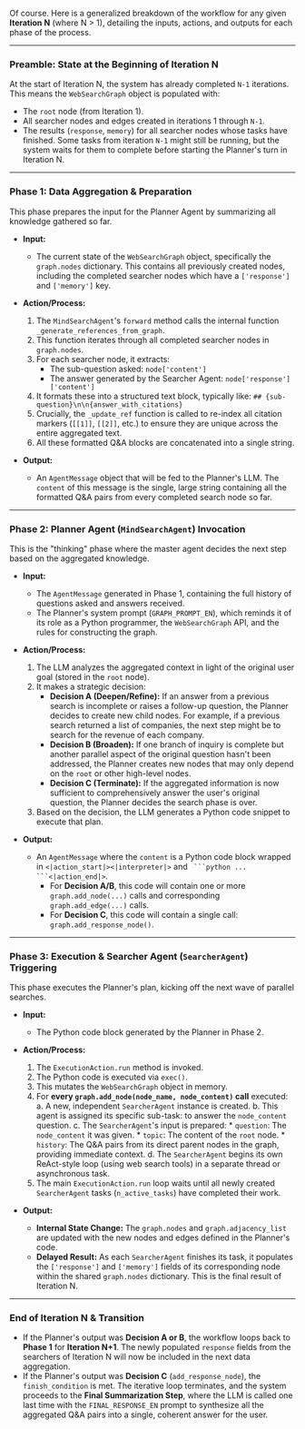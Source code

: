 Of course. Here is a generalized breakdown of the workflow for any given **Iteration N** (where N > 1), detailing the inputs, actions, and outputs for each phase of the process.

---

### **Preamble: State at the Beginning of Iteration N**

At the start of Iteration N, the system has already completed `N-1` iterations. This means the `WebSearchGraph` object is populated with:
*   The `root` node (from Iteration 1).
*   All searcher nodes and edges created in iterations 1 through `N-1`.
*   The results (`response`, `memory`) for all searcher nodes whose tasks have finished. Some tasks from iteration `N-1` might still be running, but the system waits for them to complete before starting the Planner's turn in Iteration N.

---

### **Phase 1: Data Aggregation & Preparation**

This phase prepares the input for the Planner Agent by summarizing all knowledge gathered so far.

*   **Input:**
    *   The current state of the `WebSearchGraph` object, specifically the `graph.nodes` dictionary. This contains all previously created nodes, including the completed searcher nodes which have a `['response']` and `['memory']` key.

*   **Action/Process:**
    1.  The `MindSearchAgent`'s `forward` method calls the internal function `_generate_references_from_graph`.
    2.  This function iterates through all completed searcher nodes in `graph.nodes`.
    3.  For each searcher node, it extracts:
        *   The sub-question asked: `node['content']`
        *   The answer generated by the Searcher Agent: `node['response']['content']`
    4.  It formats these into a structured text block, typically like:
        `## {sub-question}\n\n{answer_with_citations}`
    5.  Crucially, the `_update_ref` function is called to re-index all citation markers (`[[1]]`, `[[2]]`, etc.) to ensure they are unique across the entire aggregated text.
    6.  All these formatted Q&A blocks are concatenated into a single string.

*   **Output:**
    *   An `AgentMessage` object that will be fed to the Planner's LLM. The `content` of this message is the single, large string containing all the formatted Q&A pairs from every completed search node so far.

---

### **Phase 2: Planner Agent (`MindSearchAgent`) Invocation**

This is the "thinking" phase where the master agent decides the next step based on the aggregated knowledge.

*   **Input:**
    *   The `AgentMessage` generated in Phase 1, containing the full history of questions asked and answers received.
    *   The Planner's system prompt (`GRAPH_PROMPT_EN`), which reminds it of its role as a Python programmer, the `WebSearchGraph` API, and the rules for constructing the graph.

*   **Action/Process:**
    1.  The LLM analyzes the aggregated context in light of the original user goal (stored in the `root` node).
    2.  It makes a strategic decision:
        *   **Decision A (Deepen/Refine):** If an answer from a previous search is incomplete or raises a follow-up question, the Planner decides to create new child nodes. For example, if a previous search returned a list of companies, the next step might be to search for the revenue of each company.
        *   **Decision B (Broaden):** If one branch of inquiry is complete but another parallel aspect of the original question hasn't been addressed, the Planner creates new nodes that may only depend on the `root` or other high-level nodes.
        *   **Decision C (Terminate):** If the aggregated information is now sufficient to comprehensively answer the user's original question, the Planner decides the search phase is over.
    3.  Based on the decision, the LLM generates a Python code snippet to execute that plan.

*   **Output:**
    *   An `AgentMessage` where the `content` is a Python code block wrapped in `<|action_start|><|interpreter|>` and ` ```python ... ```<|action_end|>`.
        *   For **Decision A/B**, this code will contain one or more `graph.add_node(...)` calls and corresponding `graph.add_edge(...)` calls.
        *   For **Decision C**, this code will contain a single call: `graph.add_response_node()`.

---

### **Phase 3: Execution & Searcher Agent (`SearcherAgent`) Triggering**

This phase executes the Planner's plan, kicking off the next wave of parallel searches.

*   **Input:**
    *   The Python code block generated by the Planner in Phase 2.

*   **Action/Process:**
    1.  The `ExecutionAction.run` method is invoked.
    2.  The Python code is executed via `exec()`.
    3.  This mutates the `WebSearchGraph` object in memory.
    4.  For **every `graph.add_node(node_name, node_content)` call** executed:
        a. A new, independent `SearcherAgent` instance is created.
        b. This agent is assigned its specific sub-task: to answer the `node_content` question.
        c. The `SearcherAgent`'s input is prepared:
            *   `question`: The `node_content` it was given.
            *   `topic`: The content of the `root` node.
            *   `history`: The Q&A pairs from its direct parent nodes in the graph, providing immediate context.
        d. The `SearcherAgent` begins its own ReAct-style loop (using web search tools) in a separate thread or asynchronous task.
    5.  The main `ExecutionAction.run` loop waits until all newly created `SearcherAgent` tasks (`n_active_tasks`) have completed their work.

*   **Output:**
    *   **Internal State Change:** The `graph.nodes` and `graph.adjacency_list` are updated with the new nodes and edges defined in the Planner's code.
    *   **Delayed Result:** As each `SearcherAgent` finishes its task, it populates the `['response']` and `['memory']` fields of its corresponding node within the shared `graph.nodes` dictionary. This is the final result of Iteration N.

---

### **End of Iteration N & Transition**

*   If the Planner's output was **Decision A or B**, the workflow loops back to **Phase 1** for **Iteration N+1**. The newly populated `response` fields from the searchers of Iteration N will now be included in the next data aggregation.
*   If the Planner's output was **Decision C** (`add_response_node`), the `finish_condition` is met. The iterative loop terminates, and the system proceeds to the **Final Summarization Step**, where the LLM is called one last time with the `FINAL_RESPONSE_EN` prompt to synthesize all the aggregated Q&A pairs into a single, coherent answer for the user.